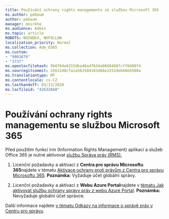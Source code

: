 ```yaml
---
title: Používání ochrany rights managementu se službou Microsoft 365
ms.author: pebaum
author: pebaum
manager: mnirkhe
ms.audience: Admin
ms.topic: article
ROBOTS: NOINDEX, NOFOLLOW
localization_priority: Normal
ms.collection: Adm_O365
ms.custom:
- "9001670"
- "3737"
ms.openlocfilehash: 9b0764e6315dba48ad7634a0668468fcff8408f4
ms.sourcegitcommit: 2561248cfa1a562504183d84e2252deb60e6588a
ms.translationtype: MT
ms.contentlocale: cs-CZ
ms.lasthandoff: 03/13/2020
ms.locfileid: "42632660"
---
```

# <a name="use-rights-management-protection-with-microsoft-365"></a>Používání ochrany rights managementu se službou Microsoft 365

Před použitím funkcí irm (Information Rights Management) aplikací a služeb Office 365 je nutné aktivovat [službu Správa práv (RMS).](https://docs.microsoft.com/azure/information-protection/what-is-azure-rms)

1. Licenční požadavky a aktivaci z **Centra pro správu Microsoftu 365**najdete v tématu [Aktivace ochrany proti právům z Centra pro správu Microsoftu 365](https://docs.microsoft.com/azure/information-protection/activate-office365). **Poznámka:** Vyžaduje účet globální správy.

2. Licenční požadavky a aktivaci z **Webu Azure Portal**najdete v [tématu Jak aktivovat službu ochrany správy práv z webu Azure Portal](https://docs.microsoft.com/azure/information-protection/activate-azure). **Poznámka:** Nevyžaduje globální účet správce.
 

Další informace najdete [v tématu Odkazy na informace o správě práv v Centru pro správu](https://docs.microsoft.com/office365/enterprise/activate-rms-in-office-365).
